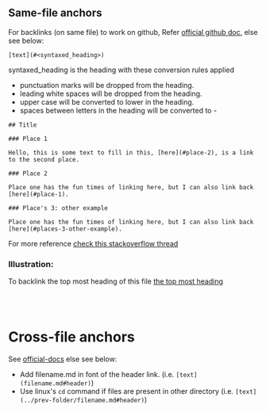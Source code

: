 ## Same-file anchors

For backlinks (on same file) to work on github, Refer [official github doc](https://gist.github.com/TobiasPalludan/5948533e97d260a04ea47e44ea7cc6b0), else see below:

```
[text](#<syntaxed_heading>)
```

syntaxed_heading is the heading with these conversion rules applied

- punctuation marks will be dropped from the heading.
- leading white spaces will be dropped from the heading.
- upper case will be converted to lower in the heading.
- spaces between letters in the heading will be converted to -

```
## Title

### Place 1

Hello, this is some text to fill in this, [here](#place-2), is a link to the second place.

### Place 2

Place one has the fun times of linking here, but I can also link back [here](#place-1).

### Place's 3: other example

Place one has the fun times of linking here, but I can also link back [here](#places-3-other-example).
```

For more reference [check this stackoverflow thread](https://stackoverflow.com/questions/27981247/github-markdown-same-page-link#:~:text=Note%20how%20in%20the%20example,here%5D(%23place%2D2)%20.&text=If%20you%20have%202%20or,be%20place%2D2%2D1%20.)

### Illustration:

To backlink the top most heading of this file [the top most heading](#same-file-anchors)

<br/>
<br/>


# Cross-file anchors  

See [official-docs](https://gist.github.com/TobiasPalludan/5948533e97d260a04ea47e44ea7cc6b0) else see below:

- Add filename.md in font of the header link. (i.e. `[text](filename.md#header)`)
- Use linux's `cd` command if files are present in other directory (i.e. `[text](../prev-folder/filename.md#header)`)



